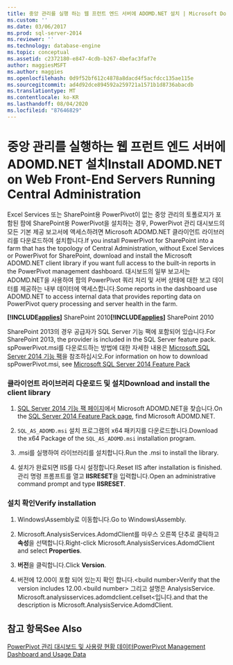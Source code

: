 ```yaml
---
title: 중앙 관리를 실행 하는 웹 프런트 엔드 서버에 ADOMD.NET 설치 | Microsoft Docs
ms.custom: ''
ms.date: 03/06/2017
ms.prod: sql-server-2014
ms.reviewer: ''
ms.technology: database-engine
ms.topic: conceptual
ms.assetid: c2372180-e847-4cdb-b267-4befac3faf7e
author: maggiesMSFT
ms.author: maggies
ms.openlocfilehash: 0d9f52bf612c4878a8dacd4f5acfdcc135ae115e
ms.sourcegitcommit: ad4d92dce894592a259721a1571b1d8736abacdb
ms.translationtype: MT
ms.contentlocale: ko-KR
ms.lasthandoff: 08/04/2020
ms.locfileid: "87646829"
---
```

# <a name="install-adomdnet-on-web-front-end-servers-running-central-administration"></a><span data-ttu-id="c876c-102">중앙 관리를 실행하는 웹 프런트 엔드 서버에 ADOMD.NET 설치</span><span class="sxs-lookup"><span data-stu-id="c876c-102">Install ADOMD.NET on Web Front-End Servers Running Central Administration</span></span>
  <span data-ttu-id="c876c-103">Excel Services 또는 SharePoint용 PowerPivot이 없는 중앙 관리의 토폴로지가 포함된 팜에 SharePoint용 PowerPivot을 설치하는 경우, PowerPivot 관리 대시보드의 모든 기본 제공 보고서에 액세스하려면 Microsoft ADOMD.NET 클라이언트 라이브러리를 다운로드하여 설치합니다.</span><span class="sxs-lookup"><span data-stu-id="c876c-103">If you install PowerPivot for SharePoint into a farm that has the topology of Central Administration, without Excel Services or PowerPivot for SharePoint, download and install the Microsoft ADOMD.NET client library if you want full access to the built-in reports in the PowerPivot management dashboard.</span></span> <span data-ttu-id="c876c-104">대시보드의 일부 보고서는 ADOMD.NET을 사용하여 팜의 PowerPivot 쿼리 처리 및 서버 상태에 대한 보고 데이터를 제공하는 내부 데이터에 액세스합니다.</span><span class="sxs-lookup"><span data-stu-id="c876c-104">Some reports in the dashboard use ADOMD.NET to access internal data that provides reporting data on PowerPivot query processing and server health in the farm.</span></span>  
  
 <span data-ttu-id="c876c-105">**[!INCLUDE[applies](../../includes/applies-md.md)]** SharePoint 2010</span><span class="sxs-lookup"><span data-stu-id="c876c-105">**[!INCLUDE[applies](../../includes/applies-md.md)]**  SharePoint 2010</span></span>  
  
 <span data-ttu-id="c876c-106">SharePoint 2013의 경우 공급자가 SQL Server 기능 팩에 포함되어 있습니다.</span><span class="sxs-lookup"><span data-stu-id="c876c-106">For SharePoint 2013, the provider is included in the SQL Server feature pack.</span></span> <span data-ttu-id="c876c-107">spPowerPivot.msi를 다운로드하는 방법에 대한 자세한 내용은 [Microsoft SQL Server 2014 기능 팩](https://www.microsoft.com/download/details.aspx?id=35577)을 참조하십시오.</span><span class="sxs-lookup"><span data-stu-id="c876c-107">For information on how to download spPowerPivot.msi, see [Microsoft SQL Server 2014 Feature Pack](https://www.microsoft.com/download/details.aspx?id=35577)</span></span>  
  
### <a name="download-and-install-the-client-library"></a><span data-ttu-id="c876c-108">클라이언트 라이브러리 다운로드 및 설치</span><span class="sxs-lookup"><span data-stu-id="c876c-108">Download and install the client library</span></span>  
  
1.  <span data-ttu-id="c876c-109">[SQL Server 2014 기능 팩 페이지](https://go.microsoft.com/fwlink/?LinkID=296473)에서 Microsoft ADOMD.NET을 찾습니다.</span><span class="sxs-lookup"><span data-stu-id="c876c-109">On the [SQL Server 2014 Feature Pack page](https://go.microsoft.com/fwlink/?LinkID=296473), find Microsoft ADOMD.NET.</span></span>  
  
2.  <span data-ttu-id="c876c-110">`SQL_AS_ADOMD.msi` 설치 프로그램의 x64 패키지를 다운로드합니다.</span><span class="sxs-lookup"><span data-stu-id="c876c-110">Download the x64 Package of the `SQL_AS_ADOMD.msi` installation program.</span></span>  
  
3.  <span data-ttu-id="c876c-111">.msi를 실행하여 라이브러리를 설치합니다.</span><span class="sxs-lookup"><span data-stu-id="c876c-111">Run the .msi to install the library.</span></span>  
  
4.  <span data-ttu-id="c876c-112">설치가 완료되면 IIS를 다시 설정합니다.</span><span class="sxs-lookup"><span data-stu-id="c876c-112">Reset IIS after installation is finished.</span></span> <span data-ttu-id="c876c-113">관리 명령 프롬프트를 열고 **IISRESET**을 입력합니다.</span><span class="sxs-lookup"><span data-stu-id="c876c-113">Open an administrative command prompt and type **IISRESET**.</span></span>  
  
### <a name="verify-installation"></a><span data-ttu-id="c876c-114">설치 확인</span><span class="sxs-lookup"><span data-stu-id="c876c-114">Verify installation</span></span>  
  
1.  <span data-ttu-id="c876c-115">Windows\Assembly로 이동합니다.</span><span class="sxs-lookup"><span data-stu-id="c876c-115">Go to Windows\Assembly.</span></span>  
  
2.  <span data-ttu-id="c876c-116">Microsoft.AnalysisServices.AdomdClient를 마우스 오른쪽 단추로 클릭하고 **속성**을 선택합니다.</span><span class="sxs-lookup"><span data-stu-id="c876c-116">Right-click Microsoft.AnalysisServices.AdomdClient and select **Properties**.</span></span>  
  
3.  <span data-ttu-id="c876c-117">**버전**을 클릭합니다.</span><span class="sxs-lookup"><span data-stu-id="c876c-117">Click **Version**.</span></span>  
  
4.  <span data-ttu-id="c876c-118">버전에 12.00이 포함 되어 있는지 확인 합니다.\<build number></span><span class="sxs-lookup"><span data-stu-id="c876c-118">Verify that the version includes 12.00.\<build number></span></span> <span data-ttu-id="c876c-119">그리고 설명은 AnalysisService. Microsoft.analysisservices.adomdclient.cellset<입니다.</span><span class="sxs-lookup"><span data-stu-id="c876c-119">and that the description is Microsoft.AnalysisService.AdomdClient.</span></span>  
  
## <a name="see-also"></a><span data-ttu-id="c876c-120">참고 항목</span><span class="sxs-lookup"><span data-stu-id="c876c-120">See Also</span></span>  
 [<span data-ttu-id="c876c-121">PowerPivot 관리 대시보드 및 사용량 현황 데이터</span><span class="sxs-lookup"><span data-stu-id="c876c-121">PowerPivot Management Dashboard and Usage Data</span></span>](https://docs.microsoft.com/analysis-services/power-pivot-sharepoint/power-pivot-management-dashboard-and-usage-data)  
  
  

